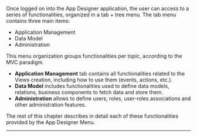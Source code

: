 Once logged on into the App Designer application, the user can access to a series of functionalities, organized in a tab + tree menu. The tab menu contains three main items:

* Application Management
* Data Model
* Administration

This menu organization groups functionalities per topic, according to the MVC paradigm. 

*  **Application Management**  tab contains all functionalities related to the Views creation, including how to use them (events, actions, etc.).
*  **Data Model**  includes functionalities used to define data models, relations, business components to fetch data and store them.
*  **Administration**  allows to define users, roles, user-roles associations and other administration features.

The rest of this chapter describes in detail each of these functionalities provided by the App Designer Menu.


                

---


